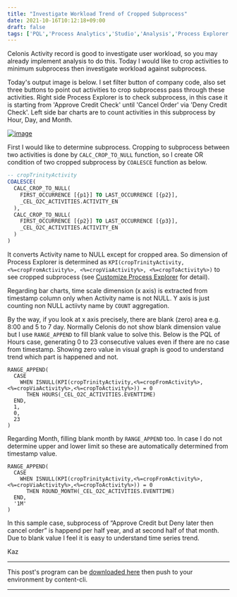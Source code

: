 ```yaml
---
title: "Investigate Workload Trend of Cropped Subprocess"
date: 2021-10-16T10:12:18+09:00
draft: false
tags: ['PQL','Process Analytics','Studio','Analysis','Process Explorer']
---
```


Celonis Activity record is good to investigate user workload, so you may already implement analysis to do this. Today I would like to crop activities to minimum subprocess then investigate workload against subprocess.

Today's output image is below. I set filter button of company code, also set three buttons to point out activities to crop subprocess pass through these activities. Right side Process Explorer is to check subprocess, in this case it is starting from 'Approve Credit Check' until 'Cancel Order' via 'Deny Credit Check'. Left side bar charts are to count activities in this subprocess by Hour, Day, and Month.

[![image](https://user-images.githubusercontent.com/67397583/137567852-34a663d2-21f1-41ec-bde4-7f68276c787c.png)](https://user-images.githubusercontent.com/67397583/137567852-34a663d2-21f1-41ec-bde4-7f68276c787c.png)

First I would like to determine subprocess. Cropping to subprocess between two activities is done by `CALC_CROP_TO_NULL` function, so I create OR condition of two cropped subprocess by `COALESCE` function as below.

```sql
-- cropTrinityActivity
COALESCE(
  CALC_CROP_TO_NULL(
    FIRST_OCCURRENCE [{p1}] TO LAST_OCCURRENCE [{p2}],
    _CEL_O2C_ACTIVITIES.ACTIVITY_EN
  ),
  CALC_CROP_TO_NULL(
    FIRST_OCCURRENCE [{p2}] TO LAST_OCCURRENCE [{p3}],
    _CEL_O2C_ACTIVITIES.ACTIVITY_EN
  )
)
```

It converts Activity name to NULL except for cropped area. So dimension of Process Explorer is determined as `KPI(cropTrinityActivity, <%=cropFromActivity%>, <%=cropViaActivity%>, <%=cropToActivity%>)` to see cropped subprocess (see [Customize Process Explorer](../2021-05-08-customize-process-explorer/) for detail).

Regarding bar charts, time scale dimension (x axis) is extracted from timestamp column only when Activity name is not NULL. Y axis is just counting non NULL actiivty name by `COUNT` aggregation.

By the way, if you look at x axis precisely, there are blank (zero) area e.g. 8:00 and 5 to 7 day. Normally Celonis do not show blank dimension value but I use `RANGE_APPEND` to fill blank value to solve this. Below is the PQL of Hours case, generating 0 to 23 consecutive values even if there are no case from timestamp. Showing zero value in visual graph is good to understand trend which part is happened and not.

```
RANGE_APPEND(
  CASE 
    WHEN ISNULL(KPI(cropTrinityActivity,<%=cropFromActivity%>,<%=cropViaActivity%>,<%=cropToActivity%>)) = 0 
      THEN HOURS(_CEL_O2C_ACTIVITIES.EVENTTIME) 
  END,
  1,
  0,
  23
)
```

Regarding Month, filling blank month by `RANGE_APPEND` too. In case I do not determine upper and lower limit so these are automatically determined from timestamp value.

```
RANGE_APPEND(
  CASE 
    WHEN ISNULL(KPI(cropTrinityActivity,<%=cropFromActivity%>,<%=cropViaActivity%>,<%=cropToActivity%>)) = 0 
      THEN ROUND_MONTH(_CEL_O2C_ACTIVITIES.EVENTTIME) 
  END,
  '1M'
)
```

In this sample case, subprocess of “Approve Credit but Deny later then cancel order” is happend per half year, and at second half of that month. Due to blank value I feel it is easy to understand time series trend.

Kaz

---

This post's program can be [downloaded here](../../examples/o2c_analysis_20211016.json) then push to your environment by content-cli.

---
